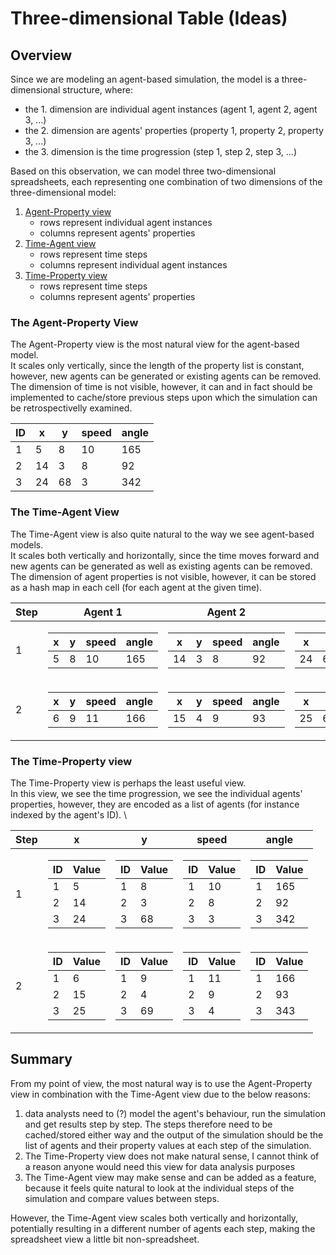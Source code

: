 # Three-dimensional Table (Ideas)

## Overview
Since we are modeling an agent-based simulation, the model is a three-dimensional structure, where:
- the 1. dimension are individual agent instances (agent 1, agent 2, agent 3, ...)
- the 2. dimension are agents' properties (property 1, property 2, property 3, ...)
- the 3. dimension is the time progression (step 1, step 2, step 3, ...)

Based on this observation, we can model three two-dimensional spreadsheets, each representing one combination of two dimensions of the three-dimensional model:
1. [Agent-Property view](#the-agent-property-view)
    - rows represent individual agent instances
    - columns represent agents' properties
2. [Time-Agent view](#the-time-agent-view)
    - rows represent time steps
    - columns represent individual agent instances
3. [Time-Property view](#the-time-property-view)
    - rows represent time steps
    - columns represent agents' properties

### The Agent-Property View
The Agent-Property view is the most natural view for the agent-based model. \
It scales only vertically, since the length of the property list is constant, however, new agents can be generated or existing agents can be removed. \
The dimension of time is not visible, however, it can and in fact should be implemented to cache/store previous steps upon which the simulation can be retrospectivelly examined.

<table>
    <thead>
        <th>ID</th>
        <th>x</th>
        <th>y</th>
        <th>speed</th>
        <th>angle</th>
    </thead>
    <tbody>
        <tr>
            <td>1</td>
            <td>5</td>
            <td>8</td>
            <td>10</td>
            <td>165</td>
        </tr>
        <tr>
            <td>2</td>
            <td>14</td>
            <td>3</td>
            <td>8</td>
            <td>92</td>
        </tr>
        <tr>
            <td>3</td>
            <td>24</td>
            <td>68</td>
            <td>3</td>
            <td>342</td>
        </tr>
    </tbody>
</table>

### The Time-Agent View
The Time-Agent view is also quite natural to the way we see agent-based models. \
It scales both vertically and horizontally, since the time moves forward and new agents can be generated as well as existing agents can be removed. \
The dimension of agent properties is not visible, however, it can be stored as a hash map in each cell (for each agent at the given time).

<table>
    <thead>
        <th>Step</th>
        <th>Agent 1</th>
        <th>Agent 2</th>
        <th>Agent 3</th>
    </thead>
    <tbody>
        <tr>
            <td>1</td>
            <td>
                <table>
                    <thead>
                        <th>x</th>
                        <th>y</th>
                        <th>speed</th>
                        <th>angle</th>
                    </thead>
                    <tbody>
                        <td>5</td>
                        <td>8</td>
                        <td>10</td>
                        <td>165</td>
                    </tbody>
                </table>
            </td>
            <td>
                <table>
                    <thead>
                        <th>x</th>
                        <th>y</th>
                        <th>speed</th>
                        <th>angle</th>
                    </thead>
                    <tbody>
                        <td>14</td>
                        <td>3</td>
                        <td>8</td>
                        <td>92</td>
                    </tbody>
                </table>
            </td>
            <td>
                <table>
                    <thead>
                        <th>x</th>
                        <th>y</th>
                        <th>speed</th>
                        <th>angle</th>
                    </thead>
                    <tbody>
                        <td>24</td>
                        <td>68</td>
                        <td>3</td>
                        <td>342</td>
                    </tbody>
                </table>
            </td>
        </tr>
        <tr>
            <td>2</td>
            <td>
                <table>
                    <thead>
                        <th>x</th>
                        <th>y</th>
                        <th>speed</th>
                        <th>angle</th>
                    </thead>
                    <tbody>
                        <td>6</td>
                        <td>9</td>
                        <td>11</td>
                        <td>166</td>
                    </tbody>
                </table>
            </td>
            <td>
                <table>
                    <thead>
                        <th>x</th>
                        <th>y</th>
                        <th>speed</th>
                        <th>angle</th>
                    </thead>
                    <tbody>
                        <td>15</td>
                        <td>4</td>
                        <td>9</td>
                        <td>93</td>
                    </tbody>
                </table>
            </td>
            <td>
                <table>
                    <thead>
                        <th>x</th>
                        <th>y</th>
                        <th>speed</th>
                        <th>angle</th>
                    </thead>
                    <tbody>
                        <td>25</td>
                        <td>69</td>
                        <td>4</td>
                        <td>343</td>
                    </tbody>
                </table>
            </td>
        </tr>
    </tbody>
</table>

### The Time-Property view
The Time-Property view is perhaps the least useful view. \
In this view, we see the time progression, we see the individual agents' properties, however, they are encoded as a list of agents (for instance indexed by the agent's ID). \

<table>
    <thead>
        <th>Step</th>
        <th>x</th>
        <th>y</th>
        <th>speed</th>
        <th>angle</th>
    </thead>
    <tbody>
        <tr>
            <td>1</td>
            <td>
                <table>
                    <thead>
                        <th>ID</th>
                        <th>Value</th>
                    </thead>
                    <tbody>
                        <tr>
                            <td>1</td>
                            <td>5</td>
                        </tr>
                        <tr>
                            <td>2</td>
                            <td>14</td>
                        </tr>
                        <tr>
                            <td>3</td>
                            <td>24</td>
                        </tr>
                    </tbody>
                </table>
            </td>
            <td>
                <table>
                    <thead>
                        <th>ID</th>
                        <th>Value</th>
                    </thead>
                    <tbody>
                        <tr>
                            <td>1</td>
                            <td>8</td>
                        </tr>
                        <tr>
                            <td>2</td>
                            <td>3</td>
                        </tr>
                        <tr>
                            <td>3</td>
                            <td>68</td>
                        </tr>
                    </tbody>
                </table>
            </td>
            <td>
                <table>
                    <thead>
                        <th>ID</th>
                        <th>Value</th>
                    </thead>
                    <tbody>
                        <tr>
                            <td>1</td>
                            <td>10</td>
                        </tr>
                        <tr>
                            <td>2</td>
                            <td>8</td>
                        </tr>
                        <tr>
                            <td>3</td>
                            <td>3</td>
                        </tr>
                    </tbody>
                </table>
            </td>
            <td>
                <table>
                    <thead>
                        <th>ID</th>
                        <th>Value</th>
                    </thead>
                    <tbody>
                        <tr>
                            <td>1</td>
                            <td>165</td>
                        </tr>
                        <tr>
                            <td>2</td>
                            <td>92</td>
                        </tr>
                        <tr>
                            <td>3</td>
                            <td>342</td>
                        </tr>
                    </tbody>
                </table>
            </td>
        </tr>
        <tr>
            <td>2</td>
            <td>
                <table>
                    <thead>
                        <th>ID</th>
                        <th>Value</th>
                    </thead>
                    <tbody>
                        <tr>
                            <td>1</td>
                            <td>6</td>
                        </tr>
                        <tr>
                            <td>2</td>
                            <td>15</td>
                        </tr>
                        <tr>
                            <td>3</td>
                            <td>25</td>
                        </tr>
                    </tbody>
                </table>
            </td>
            <td>
                <table>
                    <thead>
                        <th>ID</th>
                        <th>Value</th>
                    </thead>
                    <tbody>
                        <tr>
                            <td>1</td>
                            <td>9</td>
                        </tr>
                        <tr>
                            <td>2</td>
                            <td>4</td>
                        </tr>
                        <tr>
                            <td>3</td>
                            <td>69</td>
                        </tr>
                    </tbody>
                </table>
            </td>
            <td>
                <table>
                    <thead>
                        <th>ID</th>
                        <th>Value</th>
                    </thead>
                    <tbody>
                        <tr>
                            <td>1</td>
                            <td>11</td>
                        </tr>
                        <tr>
                            <td>2</td>
                            <td>9</td>
                        </tr>
                        <tr>
                            <td>3</td>
                            <td>4</td>
                        </tr>
                    </tbody>
                </table>
            </td>
            <td>
                <table>
                    <thead>
                        <th>ID</th>
                        <th>Value</th>
                    </thead>
                    <tbody>
                        <tr>
                            <td>1</td>
                            <td>166</td>
                        </tr>
                        <tr>
                            <td>2</td>
                            <td>93</td>
                        </tr>
                        <tr>
                            <td>3</td>
                            <td>343</td>
                        </tr>
                    </tbody>
                </table>
            </td>
        </tr>
    </tbody>
</table>

## Summary
From my point of view, the most natural way is to use the Agent-Property view in combination with the Time-Agent view due to the below reasons:
1. data analysts need to (?) model the agent's behaviour, run the simulation and get results step by step. The steps therefore need to be cached/stored either way and the output of the simulation should be the list of agents and their property values at each step of the simulation.
2. The Time-Property view does not make natural sense, I cannot think of a reason anyone would need this view for data analysis purposes
3. The Time-Agent view may make sense and can be added as a feature, because it feels quite natural to look at the individual steps of the simulation and compare values between steps.

However, the Time-Agent view scales both vertically and horizontally, potentially resulting in a different number of agents each step, making the spreadsheet view a little bit non-spreadsheet.